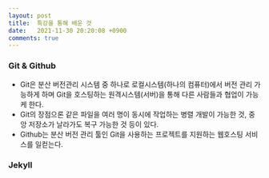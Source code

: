 ```yaml
---
layout: post
title:  특강을 통해 배운 것
date:   2021-11-30 20:20:08 +0900
comments: true
---
```


### Git & Github
- Git은 분산 버전관리 시스템 중 하나로 로컬시스템(하나의 컴퓨터)에서 버전 관리 가능하게 하며 Git을 호스팅하는 원격시스템(서버)을 통해 다른 사람들과 협업이 가능케 한다. 
- Git의 장점으론 같은 파일을 여러 명이 동시에 작업하는 병렬 개발이 가능한 것, 중앙 저장소가 날라가도 복구 가능한 것 등이 있다.
- Github는 분산 버전 관리 툴인 Git을 사용하는 프로젝트를 지원하는 웹호스팅 서비스를 일컫는다.

### Jekyll


